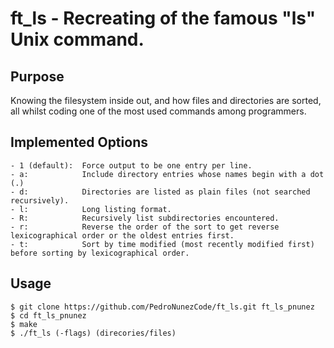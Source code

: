 # ft_ls - Recreating of the famous "ls" Unix command. 

## Purpose
Knowing the filesystem inside out, and how files and directories are sorted, all whilst coding one of the most used commands among programmers.

## Implemented Options

    - 1 (default):  Force output to be one entry per line.
    - a:            Include directory entries whose names begin with a dot (.)
    - d:            Directories are listed as plain files (not searched recursively).
    - l:            Long listing format.
    - R:            Recursively list subdirectories encountered.
    - r:            Reverse the order of the sort to get reverse lexicographical order or the oldest entries first.
    - t:            Sort by time modified (most recently modified first) before sorting by lexicographical order.
    
## Usage
```
$ git clone https://github.com/PedroNunezCode/ft_ls.git ft_ls_pnunez
$ cd ft_ls_pnunez
$ make
$ ./ft_ls (-flags) (direcories/files)
```
